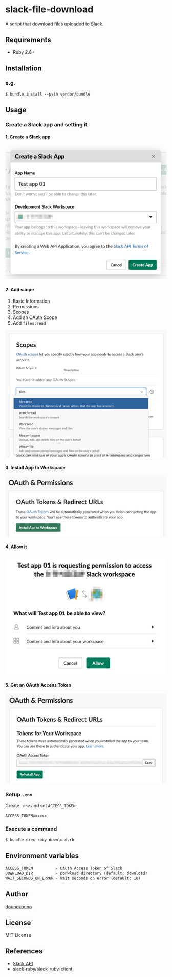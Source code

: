 # slack-file-download

A script that download files uploaded to Slack.

## Requirements

- Ruby 2.6+

## Installation

### e.g.

```
$ bundle install --path vendor/bundle
```

## Usage

### Create a Slack app and setting it

#### 1. Create a Slack app

![](screenshots/01_create_a_slack_app.png)

#### 2. Add scope

1. Basic Information
2. Permissions
3. Scopes
4. Add an OAuth Scope
5. Add `files:read`

![](screenshots/02_add_scope.png)

#### 3. Install App to Workspace

![](screenshots/03_install_app_to_workspace.png)

#### 4. Allow it

![](screenshots/04_allow_it.png)

#### 5. Get an OAuth Access Token

![](screenshots/05_get_an_oauth_access_token.png)

### Setup `.env`

Create `.env` and set `ACCESS_TOKEN`.

```
ACCESS_TOKEN=xxxxx
```

### Execute a command

```
$ bundle exec ruby download.rb
```

## Environment variables

```
ACCESS_TOKEN          - OAuth Access Token of Slack
DOWNLOAD_DIR          - Donwload directory (default: download)
WAIT_SECONDS_ON_ERROR - Wait seconds on error (default: 10)
```

## Author

[dounokouno](https://github.com/dounokouno)

## License

MIT License

## References

- [Slack API](https://api.slack.com)
- [slack-ruby/slack-ruby-client](https://github.com/slack-ruby/slack-ruby-client)
